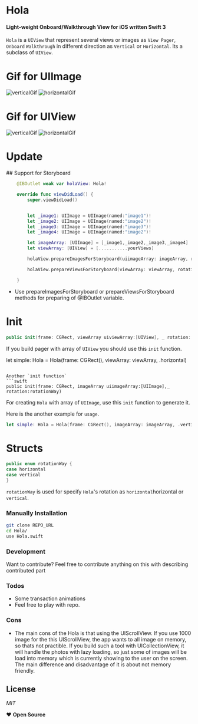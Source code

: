 # Hola

#### Light-weight Onboard/Walkthrough View for iOS written Swift 3

`Hola` is a `UIView` that represent several views or images as `View Pager`, `Onboard` `Walkthrough` in different direction as `Vertical` or `Horizontal`. Its a subclass of `UIView`.

# Gif for UIImage

![verticalGif](https://github.com/eliakorkmaz/Hola/blob/master/gif/gifVertical.gif?raw=true) ![horizontalGif](https://github.com/eliakorkmaz/Hola/blob/master/gif/horizontalGif.gif?raw=true)

# Gif for UIView

![verticalGif](https://github.com/eliakorkmaz/Hola/blob/master/gif/viewgifhorizontal.gif?raw=true) ![horizontalGif](https://github.com/eliakorkmaz/Hola/blob/master/gif/viewgifvertical.gif?raw=true)

# Update

## Support for Storyboard

```swift
    @IBOutlet weak var holaView: Hola!

    override func viewDidLoad() {
        super.viewDidLoad()


        let _image1: UIImage = UIImage(named:"image1")!
        let _image2: UIImage = UIImage(named:"image2")!
        let _image3: UIImage = UIImage(named:"image3")!
        let _image4: UIImage = UIImage(named:"image2")!

        let imageArray: [UIImage] = [_image1,_image2,_image3,_image4]
        let viewArray: [UIView] = [...........yourViews]

        holaView.prepareImagesForStoryboard(uiimageArray: imageArray, rotation: .vertical)

        holaView.prepareViewsForStoryboard(viewArray: viewArray, rotation: .horizontal)

    }
```

- Use prepareImagesForStoryboard or prepareViewsForStoryboard methods for preparing of @IBOutlet variable.

# Init

```swift
public init(frame: CGRect, viewArray uiviewArray:[UIView], _ rotation: rotationWay)
```

If you build pager with array of `UIView` you should use this `init` function.

let simple: Hola = Hola(frame: CGRect(), viewArray: viewArray, .horizontal)

````

Another `init function`
```swift
public init(frame: CGRect, imageArray uiimageArray:[UIImage],_ rotation:rotationWay)
````

For creating `Hola` with array of `UIImage`, use this `init` function to generate it.

Here is the another example for `usage`.

```swift
let simple: Hola = Hola(frame: CGRect(), imageArray: imageArray, .vertical)
```

# Structs

```swift
public enum rotationWay {
case horizontal
case vertical
}
```

`rotationWay` is used for specify `Hola`'s rotation as `horizontal`horizontal or `vertical`.

### Manually Installation

```sh
git clone REPO_URL
cd Hola/
use Hola.swift
```

### Development

Want to contribute?
Feel free to contribute anything on this with describing contributed part

### Todos

- Some transaction animations
- Feel free to play with repo.

### Cons

- The main cons of the Hola is that using the UIScrollView. If you use 1000 image for the this UIScrollView, the app wants to all image on memory, so thats not practible. If you build such a tool with UICollectionView, it will handle the photos with lazy loading, so just some of images will be load into memory which is currently showing to the user on the screen. The main difference and disadvantage of it is about not memory friendly.

## License

_MIT_

❤ **Open Source**
